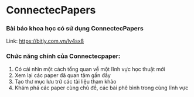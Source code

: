 # ConnectecPapers
### Bài báo khoa học có sử dụng ConnectecPapers 
Link: https://bitly.com.vn/lv4sx8
### Chức năng chính của Connectecpaper:
1. Có cái nhìn một cách tổng quan về một lĩnh vực học thuật mới
2. Xem lại các paper đã quan tâm gần đây
3. Tạo thư mục lưu trữ các tài liệu tham khảo
4. Khám phá các paper cùng chủ đề, các bài phê bình trong cùng lĩnh vực 
